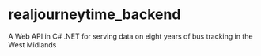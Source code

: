 # realjourneytime_backend
A Web API in C# .NET for serving data on eight years of bus tracking in the West Midlands
